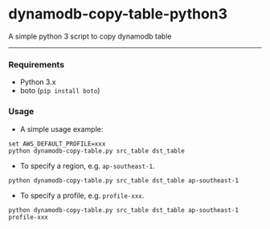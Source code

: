 # dynamodb-copy-table-python3
A simple python 3 script to copy dynamodb table

---

### Requirements

- Python 3.x
- boto (`pip install boto`)

### Usage

- A simple usage example:

```shell
set AWS_DEFAULT_PROFILE=xxx
python dynamodb-copy-table.py src_table dst_table
```

- To specify a region, e.g. `ap-southeast-1`.

```shell
python dynamodb-copy-table.py src_table dst_table ap-southeast-1
```

- To specify a profile, e.g. `profile-xxx`.

```shell
python dynamodb-copy-table.py src_table dst_table ap-southeast-1 profile-xxx
```

